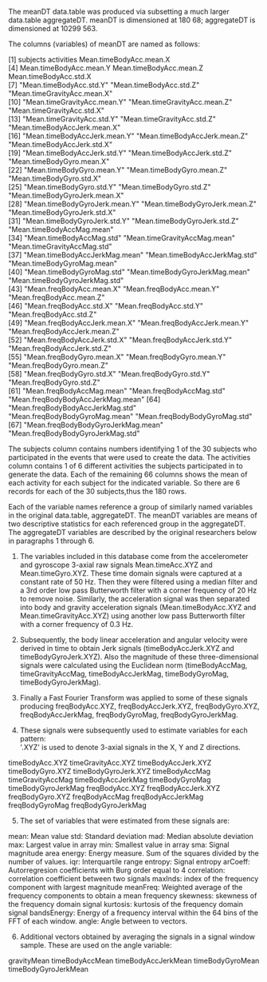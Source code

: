 The meanDT data.table was produced via subsetting a much larger data.table aggregateDT. meanDT is dimensioned 
at 180 68; aggregateDT is dimensioned at 10299 563.

The columns (variables) of meanDT are named as follows:

 [1] subjects                          activities                        Mean.timeBodyAcc.mean.X          
 [4] Mean.timeBodyAcc.mean.Y           Mean.timeBodyAcc.mean.Z           Mean.timeBodyAcc.std.X           
 [7] "Mean.timeBodyAcc.std.Y"            "Mean.timeBodyAcc.std.Z"            "Mean.timeGravityAcc.mean.X"       
[10] "Mean.timeGravityAcc.mean.Y"        "Mean.timeGravityAcc.mean.Z"        "Mean.timeGravityAcc.std.X"        
[13] "Mean.timeGravityAcc.std.Y"         "Mean.timeGravityAcc.std.Z"         "Mean.timeBodyAccJerk.mean.X"      
[16] "Mean.timeBodyAccJerk.mean.Y"       "Mean.timeBodyAccJerk.mean.Z"       "Mean.timeBodyAccJerk.std.X"       
[19] "Mean.timeBodyAccJerk.std.Y"        "Mean.timeBodyAccJerk.std.Z"        "Mean.timeBodyGyro.mean.X"         
[22] "Mean.timeBodyGyro.mean.Y"          "Mean.timeBodyGyro.mean.Z"          "Mean.timeBodyGyro.std.X"          
[25] "Mean.timeBodyGyro.std.Y"           "Mean.timeBodyGyro.std.Z"           "Mean.timeBodyGyroJerk.mean.X"     
[28] "Mean.timeBodyGyroJerk.mean.Y"      "Mean.timeBodyGyroJerk.mean.Z"      "Mean.timeBodyGyroJerk.std.X"      
[31] "Mean.timeBodyGyroJerk.std.Y"       "Mean.timeBodyGyroJerk.std.Z"       "Mean.timeBodyAccMag.mean"         
[34] "Mean.timeBodyAccMag.std"           "Mean.timeGravityAccMag.mean"       "Mean.timeGravityAccMag.std"       
[37] "Mean.timeBodyAccJerkMag.mean"      "Mean.timeBodyAccJerkMag.std"       "Mean.timeBodyGyroMag.mean"        
[40] "Mean.timeBodyGyroMag.std"          "Mean.timeBodyGyroJerkMag.mean"     "Mean.timeBodyGyroJerkMag.std"     
[43] "Mean.freqBodyAcc.mean.X"           "Mean.freqBodyAcc.mean.Y"           "Mean.freqBodyAcc.mean.Z"          
[46] "Mean.freqBodyAcc.std.X"            "Mean.freqBodyAcc.std.Y"            "Mean.freqBodyAcc.std.Z"           
[49] "Mean.freqBodyAccJerk.mean.X"       "Mean.freqBodyAccJerk.mean.Y"       "Mean.freqBodyAccJerk.mean.Z"      
[52] "Mean.freqBodyAccJerk.std.X"        "Mean.freqBodyAccJerk.std.Y"        "Mean.freqBodyAccJerk.std.Z"       
[55] "Mean.freqBodyGyro.mean.X"          "Mean.freqBodyGyro.mean.Y"          "Mean.freqBodyGyro.mean.Z"         
[58] "Mean.freqBodyGyro.std.X"           "Mean.freqBodyGyro.std.Y"           "Mean.freqBodyGyro.std.Z"          
[61] "Mean.freqBodyAccMag.mean"          "Mean.freqBodyAccMag.std"           "Mean.freqBodyBodyAccJerkMag.mean" 
[64] "Mean.freqBodyBodyAccJerkMag.std"   "Mean.freqBodyBodyGyroMag.mean"     "Mean.freqBodyBodyGyroMag.std"     
[67] "Mean.freqBodyBodyGyroJerkMag.mean" "Mean.freqBodyBodyGyroJerkMag.std"

The subjects column contains numbers identifying 1 of the 30 subjects who participated in the events that were 
used to create the data. The activities column contains 1 of 6 different activities the subjects participated 
in to generate the data. Each of the remaining 66 columns shows the mean of each activity for each subject for
the indicated variable. So there are 6 records for each of the 30 subjects,thus the 180 rows.

Each of the variable names reference a group of similarly named variables in the original data.table, aggregateDT. The
meanDT variables are means of two descriptive statistics for each referenced group in the aggregateDT. The aggregateDT
variables are described by the original researchers below in paragraphs 1 through 6.

1. The variables included in this database come from the accelerometer and gyroscope 3-axial raw signals 
Mean.timeAcc.XYZ and Mean.timeGyro.XYZ. These time domain signals were captured at a constant rate of 50 Hz. 
Then they were filtered using a median filter and a 3rd order low pass Butterworth filter with a corner 
frequency of 20 Hz to remove noise. Similarly, the acceleration signal was then separated into body and 
gravity acceleration signals (Mean.timeBodyAcc.XYZ and Mean.timeGravityAcc.XYZ) using another low pass 
Butterworth filter with a corner frequency of 0.3 Hz. 

2. Subsequently, the body linear acceleration and angular velocity were derived in time to obtain Jerk signals
(timeBodyAccJerk.XYZ and timeBodyGyroJerk.XYZ). Also the magnitude of these three-dimensional signals were 
calculated using the Euclidean norm (timeBodyAccMag, timeGravityAccMag, timeBodyAccJerkMag, timeBodyGyroMag, 
timeBodyGyroJerkMag). 

3. Finally a Fast Fourier Transform was applied to some of these signals producing freqBodyAcc.XYZ, 
freqBodyAccJerk.XYZ, freqBodyGyro.XYZ, freqBodyAccJerkMag, freqBodyGyroMag, freqBodyGyroJerkMag. 

4. These signals were subsequently used to estimate variables for each pattern:  
'.XYZ' is used to denote 3-axial signals in the X, Y and Z directions.

timeBodyAcc.XYZ
timeGravityAcc.XYZ
timeBodyAccJerk.XYZ
timeBodyGyro.XYZ
timeBodyGyroJerk.XYZ
timeBodyAccMag
timeGravityAccMag
timeBodyAccJerkMag
timeBodyGyroMag
timeBodyGyroJerkMag
freqBodyAcc.XYZ
freqBodyAccJerk.XYZ
freqBodyGyro.XYZ
freqBodyAccMag
freqBodyAccJerkMag
freqBodyGyroMag
freqBodyGyroJerkMag

5. The set of variables that were estimated from these signals are: 

mean: Mean value
std: Standard deviation
mad: Median absolute deviation 
max: Largest value in array
min: Smallest value in array
sma: Signal magnitude area
energy: Energy measure. Sum of the squares divided by the number of values. 
iqr: Interquartile range 
entropy: Signal entropy
arCoeff: Autorregresion coefficients with Burg order equal to 4
correlation: correlation coefficient between two signals
maxInds: index of the frequency component with largest magnitude
meanFreq: Weighted average of the frequency components to obtain a mean frequency
skewness: skewness of the frequency domain signal 
kurtosis: kurtosis of the frequency domain signal 
bandsEnergy: Energy of a frequency interval within the 64 bins of the FFT of each window.
angle: Angle between to vectors.

6. Additional vectors obtained by averaging the signals in a signal window sample. These are used on the angle 
variable:

gravityMean
timeBodyAccMean
timeBodyAccJerkMean
timeBodyGyroMean
timeBodyGyroJerkMean
